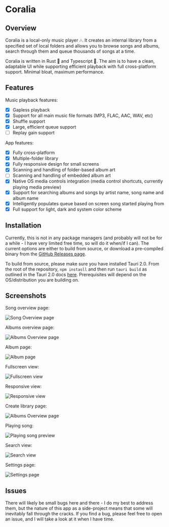 # Coralia

## Overview

Coralia is a local-only music player 🎶. It creates an internal library from a specified
set of local folders and allows you to browse songs and albums, search through them and
queue thousands of songs at a time.

Coralia is written in Rust 🦀 and Typescript 🎉. The aim is to have a clean, adaptable UI
while supporting efficient playback with full cross-platform support. Minimal bloat,
maximum performance.

## Features

Music playback features:

- [X] Gapless playback
- [X] Support for all main music file formats (MP3, FLAC, AAC, WAV, etc)
- [X] Shuffle support
- [X] Large, efficient queue support
- [ ] Replay gain support

App features:

- [X] Fully cross-platform
- [X] Multiple-folder library
- [X] Fully responsive design for small screens
- [X] Scanning and handling of folder-based album art
- [ ] Scanning and handling of embedded album art
- [X] Native OS media controls integration (media control shortcuts, currently playing media preview)
- [X] Support for searching albums and songs by artist name, song name and album name
- [X] Intelligently populates queue based on screen song started playing from
- [X] Full support for light, dark and system color scheme

## Installation

Currently, this is not in any package managers (and probably will not be for a while - I
have very limited free time, so will do it when/if I can). The current options are either to
build from source, or download a pre-compiled binary from the
[GitHub Releases page](https://github.com/callum-jones19/coralia/releases).

To build from source, please make sure you have installed Tauri 2.0. From the
root of the repository, `npm instasll` and then run `tauri build` as outlined
in the Tauri 2.0 docs [here](https://tauri.app/distribute/). Prerequisites will
depend on the OS/distribution you are building on.

## Screenshots

Song overview page:

![Song Overview page](assets/songs_page_overview.png)

Albums overview page:

![Albums Overview page](assets/albums_page_overview.png)

Album page:

![Album page](assets/album_page_overview.png)

Fullscreen view:

![Fullscreen view](assets/fullscreen_overview.png)

Responsive view:

![Responsive view](assets/responsive_page_preview.png)

Create library page:

![Albums Overview page](assets/create_library_overview.png)

Playing song:

![Playing song preview](assets/playing_song_preview.png)

Search view:

![Search view](assets/search_page_overview.png)

Settings page:

![Settings page](assets/settings_page_overview.png)

## Issues

There will likely be small bugs here and there - I do my best to address them, but
the nature of this app as a side-project means that some will inevitably fall through the
cracks. If you find a bug, please feel free to open an issue, and I will take a look at it
when I have time.
